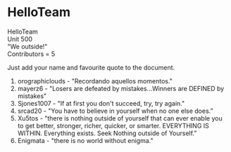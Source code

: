 # HelloTeam 

HelloTeam  
Unit 500   
"We outside!"  
Contributors = 5

Just add your name and favourite quote to the document.  

1. orographiclouds - "Recordando aquellos momentos."
2. mayerz6 - "Losers are defeated by mistakes...Winners are DEFINED by mistakes"
3. Sjones1007 - "If at first you don't succeed, try, try again."
4. srcad20 - "You have to believe in yourself when no one else does.”
5. Xu5tos - "there is nothing outside of yourself that can ever enable you to get better, stronger, richer, quicker, or smarter. EVERYTHING IS WITHIN. Everything exists. Seek Nothing outside of Yourself.”
6. Enigmata - "there is no world without enigma."
